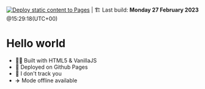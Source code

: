 [![Deploy static content to Pages](https://github.com/bilelz/www/actions/workflows/static.yml/badge.svg)](https://github.com/bilelz/www/actions/workflows/static.yml) | 🏗️ Last build:  **Monday 27 February 2023** @15:29:18(UTC+00)


# Hello world

- 👨‍💻 Built with HTML5 & VanillaJS
- 🚀 Deployed on Github Pages
- 👀 I don't track you
 - ✈️ Mode offline available